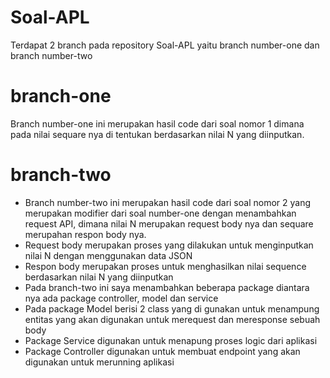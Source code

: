# Soal-APL
Terdapat 2 branch pada repository Soal-APL yaitu branch number-one dan branch number-two

# branch-one
Branch number-one ini merupakan hasil code dari soal nomor 1 dimana pada nilai sequare nya di tentukan berdasarkan nilai N yang diinputkan.

# branch-two
- Branch number-two ini merupakan hasil code dari soal nomor 2 yang merupakan modifier dari soal number-one dengan menambahkan request API,
dimana nilai N merupakan request body nya dan sequare merupahan respon body nya.
- Request body merupakan proses yang dilakukan untuk menginputkan nilai N dengan menggunakan data JSON
- Respon body merupakan proses untuk menghasilkan nilai sequence berdasarkan nilai N yang diinputkan
- Pada branch-two ini saya menambahkan beberapa package diantara nya ada package controller, model dan service
- Pada package Model berisi 2 class yang di gunakan untuk menampung entitas yang akan digunakan untuk merequest dan meresponse sebuah body
- Package Service digunakan untuk menapung proses logic dari aplikasi
- Package Controller digunakan untuk membuat endpoint yang akan digunakan untuk merunning aplikasi  
